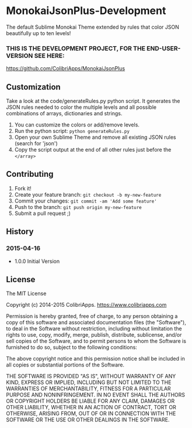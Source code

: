 # MonokaiJsonPlus-Development

The default Sublime Monokai Theme extended by rules that color JSON beautifully up to ten levels!

### THIS IS THE DEVELOPMENT PROJECT, FOR THE END-USER-VERSION SEE HERE: 

https://github.com/ColibriApps/MonokaiJsonPlus


## Customization

Take a look at the code/generateRules.py python script. It generates the JSON rules needed to color the multiple levels and all possible combinations of arrays, dictionaries and strings.

1. You can customize the colors or add/remove levels.
2. Run the python script: `python generateRules.py`
3. Open your own Sublime Theme and remove all existing JSON rules (search for 'json')
3. Copy the script output at the end of all other rules just before the `</array>`


## Contributing
 
1. Fork it!
2. Create your feature branch: `git checkout -b my-new-feature`
3. Commit your changes: `git commit -am 'Add some feature'`
4. Push to the branch: `git push origin my-new-feature`
5. Submit a pull request ;)


## History
 
### 2015-04-16
- 1.0.0 Initial Version


## License
 
The MIT License

Copyright (c) 2014-2015 ColibriApps. https://www.colibriapps.com

Permission is hereby granted, free of charge, to any person obtaining a copy
of this software and associated documentation files (the "Software"), to deal
in the Software without restriction, including without limitation the rights
to use, copy, modify, merge, publish, distribute, sublicense, and/or sell
copies of the Software, and to permit persons to whom the Software is
furnished to do so, subject to the following conditions:

The above copyright notice and this permission notice shall be included in
all copies or substantial portions of the Software.

THE SOFTWARE IS PROVIDED "AS IS", WITHOUT WARRANTY OF ANY KIND, EXPRESS OR
IMPLIED, INCLUDING BUT NOT LIMITED TO THE WARRANTIES OF MERCHANTABILITY,
FITNESS FOR A PARTICULAR PURPOSE AND NONINFRINGEMENT. IN NO EVENT SHALL THE
AUTHORS OR COPYRIGHT HOLDERS BE LIABLE FOR ANY CLAIM, DAMAGES OR OTHER
LIABILITY, WHETHER IN AN ACTION OF CONTRACT, TORT OR OTHERWISE, ARISING FROM,
OUT OF OR IN CONNECTION WITH THE SOFTWARE OR THE USE OR OTHER DEALINGS IN
THE SOFTWARE.
